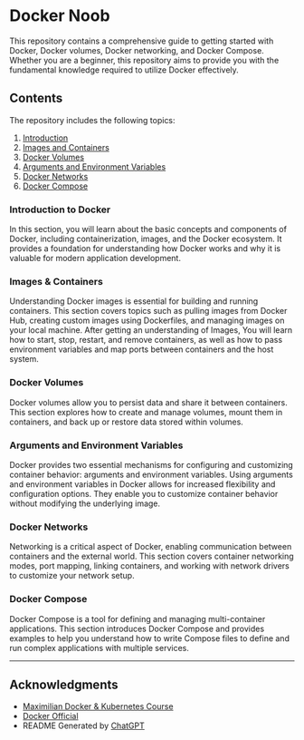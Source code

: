 # Docker Noob

This repository contains a comprehensive guide to getting started with Docker, Docker volumes, Docker networking, and Docker Compose. Whether you are a beginner, this repository aims to provide you with the fundamental knowledge required to utilize Docker effectively.

## Contents

The repository includes the following topics:

1. [Introduction](https://github.com/nil1729/docker-noob/tree/master/1-introduction)
2. [Images and Containers](https://github.com/nil1729/docker-noob/tree/master/2-images-containers)
3. [Docker Volumes](https://github.com/nil1729/docker-noob/tree/master/3-managing-data-in-images-containers)
4. [Arguments and Environment Variables](https://github.com/nil1729/docker-noob/tree/master/4-arguments-and-environment-variables)
5. [Docker Networks](https://github.com/nil1729/docker-noob/tree/master/5-containers-and-networks)
6. [Docker Compose](https://github.com/nil1729/docker-noob/tree/master/6-multi-container-apps)

### Introduction to Docker

In this section, you will learn about the basic concepts and components of Docker, including containerization, images, and the Docker ecosystem. It provides a foundation for understanding how Docker works and why it is valuable for modern application development.

### Images & Containers

Understanding Docker images is essential for building and running containers. This section covers topics such as pulling images from Docker Hub, creating custom images using Dockerfiles, and managing images on your local machine.
After getting an understanding of Images, You will learn how to start, stop, restart, and remove containers, as well as how to pass environment variables and map ports between containers and the host system.

### Docker Volumes

Docker volumes allow you to persist data and share it between containers. This section explores how to create and manage volumes, mount them in containers, and back up or restore data stored within volumes.

### Arguments and Environment Variables

Docker provides two essential mechanisms for configuring and customizing container behavior: arguments and environment variables. Using arguments and environment variables in Docker allows for increased flexibility and configuration options. They enable you to customize container behavior without modifying the underlying image.

### Docker Networks

Networking is a critical aspect of Docker, enabling communication between containers and the external world. This section covers container networking modes, port mapping, linking containers, and working with network drivers to customize your network setup.

### Docker Compose

Docker Compose is a tool for defining and managing multi-container applications. This section introduces Docker Compose and provides examples to help you understand how to write Compose files to define and run complex applications with multiple services.

---

## Acknowledgments

- [Maximilian Docker & Kubernetes Course](https://www.udemy.com/course/docker-kubernetes-the-practical-guide/)
- [Docker Official](https://www.docker.com/)
- README Generated by [ChatGPT](https://chat.openai.com/)
